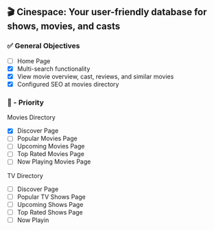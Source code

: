 ## 🎬 Cinespace: Your user-friendly database for shows, movies, and casts



### ✅ General Objectives

- [ ] Home Page
- [x] Multi-search functionality
- [x] View movie overview, cast, reviews, and similar movies
- [x] Configured SEO at movies directory

### 🚨 - Priority

Movies Directory

- [x] Discover Page
- [ ] Popular Movies Page
- [ ] Upcoming Movies Page
- [ ] Top Rated Movies Page
- [ ] Now Playing Movies Page

TV Directory

- [ ] Discover Page
- [ ] Popular TV Shows Page
- [ ] Upcoming Shows Page
- [ ] Top Rated Shows Page
- [ ] Now Playin
